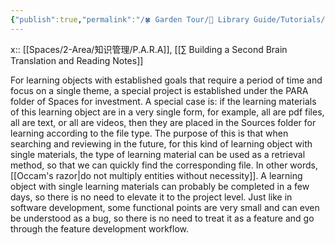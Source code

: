 ```yaml
---
{"publish":true,"permalink":"/🍀 Garden Tour/🧰 Library Guide/Tutorials/» This library's PARA note-taking workflow.md","title":"» This library's PARA note-taking workflow","created":"2022-08-04","modified":"2023-03-14","published":"2025-07-09T10:56:06.534+08:00","tags":["This library tutorial"],"cssclasses":""}
---
```


x:: [[Spaces/2-Area/知识管理/P.A.R.A]], [[∑ Building a Second Brain Translation and Reading Notes]]

For learning objects with established goals that require a period of time and focus on a single theme, a special project is established under the PARA folder of Spaces for investment. A special case is: if the learning materials of this learning object are in a very single form, for example, all are pdf files, all are text, or all are videos, then they are placed in the Sources folder for learning according to the file type. The purpose of this is that when searching and reviewing in the future, for this kind of learning object with single materials, the type of learning material can be used as a retrieval method, so that we can quickly find the corresponding file. In other words, [[Occam's razor\|do not multiply entities without necessity]]. A learning object with single learning materials can probably be completed in a few days, so there is no need to elevate it to the project level. Just like in software development, some functional points are very small and can even be understood as a bug, so there is no need to treat it as a feature and go through the feature development workflow. 